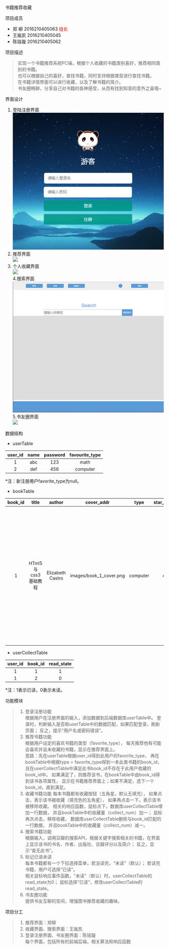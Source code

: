 书籍推荐收藏

项目成员
* 郑 柳 2016210405063
<font color=red face="黑体">组长</font>
* 王胤凯 2016210405045
* 陈铭璇 2016210405062

项目描述
>    实现一个书籍推荐系统PC端，根据个人收藏的书籍类别喜好，推荐相同类别的书籍。</br>
>    也可以根据自己的喜好，查找书籍，同时支持根据类型进行查找书籍。</br>
>    在书籍详情界面可以进行收藏，以及了解书籍的简介。</br>
>    书友圈畅聊，分享自己对书籍的各种感受，从而有找到知音的意外之喜哦~


界面设计

1. 登陆注册界面</br>
![](img/login-screen.png)
2. 推荐界面</br>
![](http://106.15.186.59/image/intro.jpg)
3. 个人收藏界面</br>
![](image/collect.png)</br>
4.搜索界面
![](img/search.png)
5.书友圈界面</br>
![](img/book-club.png)


数据结构

* userTable

| user_id  | name    | password | favourite_type |
| :------: | :-----: | :------: | :------------: |
| 1        | abc     |    123   |    math        |
| 2        | def     |    456   |    computer    |
*注：新注册用户favorite_type为null。
* bookTable

| book_id   | title              | author           |cover_addr               | type     | star_level | intro                                                                          | collect_num |
|:---------:| :-----------------:| :--------------: |:----------------------: | :-------:| :--------: | :-----------------------------------------------------------------------------: | :---------: |
| 1         | HTml5与css3基础教程 | Elizabeth Castro | images/book_1_cover.png | computer | 4          | 讲解html和css入门知识的经典畅销书，全面系统的讲解html5和css的基础知识以及实际运用技术 |           0 |
* userCollectTable

| user_id | book_id | read_state |
| :-----: | :-----: | :--------: |
| 1       | 1       | 1          |
| 1       | 2       | 0          |
*注：1表示已读，0表示未读。

功能模块
>    1. 登录注册功能</br>
>    根据用户在注册界面的输入，添加数据到后端数据库userTable中。
>    登录时，判断输入是否和userTable中的数据匹配，如果匹配登录，刷新页面；
>    反之，提示“用户名或密码错误”。
>    2. 推荐书籍功能</br>
>    根据用户设定的喜欢书籍的类型（favorite_type），
>    每天推荐他有可能会喜欢并且未收藏的书籍，显示在推荐界面上。</br>
>    思路：先在userTable根据user_id得到此用户的favorite_type，
>    再在bookTable中根据type = favorite_type得到一本此类书籍的book_id，
>    且在userCollectTable中满足此书book_id不存在于此用户收藏的book_id中。
>    如果满足了，则推荐该书，在bookTable中由book_id得到该书各项属性，
>    显示在书籍推荐界面上；如果不满足，选下一个book_id，直到满足。
>    3. 收藏书籍功能
>    每本书籍都有收藏按钮（五角星，默认无填充），
>    如果点击，表示该书被收藏（填充色的五角星），
>    如果再点击一下，表示该书被移除收藏。
>    相关的响应函数，鼠标点下，数据库userCollectTable增加一行数据，
>    并且bookTable中的收藏量（collect_num）加一；
>    鼠标再次点击，移除收藏，
>    数据库userCollectTable删除与book_id匹配的一行数据，
>    并且bookTable中的收藏量（collect_num）减一。
>    4. 搜索书籍功能</br>
>    根据输入，调用豆瓣的搜索API，根据关键字搜索相关的书籍，在界面上显示该书的书名、作者、出版社、豆瓣评分以及简介；
>    反之，显示“查无此书”。
>    5. 标记已读未读</br>
>    每本书籍都有一个下拉选择菜单，若没读完，“未读”（默认）；
>    若读完书籍，用户可选择“已读”。</br>
>    相关鼠标响应事件函数，“未读”（默认）时，userCollectTable的read_state为0；
>    鼠标选择“已读”，修改userCollectTable的read_state。
>    6. 书友圈功能</br>
>    提供书友互聊的空间，增强图书推荐收藏的趣味。




项目分工
>    1. 推荐界面：郑柳
>    2. 收藏界面、搜索界面：王胤凯
>    3. 登录注册界面、书友圈界面：陈铭璇 </br>
>    每个界面，包括所有的前端后端，相关算法和响应函数
